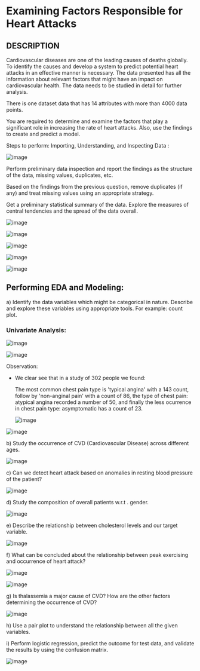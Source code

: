 # Examining Factors Responsible for Heart Attacks

## DESCRIPTION

Cardiovascular diseases are one of the leading causes of deaths globally. To identify the causes and develop a system to predict potential heart attacks in an effective manner 
is necessary. The data presented has all the information about relevant factors that might have an impact on cardiovascular health. 
The data needs to be studied in detail for further analysis.

There is one dataset data that has 14 attributes with more than 4000 data points.

You are required to determine and examine the factors that play a significant role in increasing the rate of heart attacks. 
Also, use the findings to create and predict a model.

Steps to perform:
Importing, Understanding, and Inspecting Data :

![image](https://user-images.githubusercontent.com/84399055/153450940-6bed94e8-a2e2-48a3-858c-6b2c9de7b193.png)


Perform preliminary data inspection and report the findings as the structure of the data, missing values, duplicates, etc.

Based on the findings from the previous question, remove duplicates (if any) and treat missing values using an appropriate strategy.

Get a preliminary statistical summary of the data. Explore the measures of central tendencies and the spread of the data overall.

![image](https://user-images.githubusercontent.com/84399055/153451271-128e816f-2bc1-4cd9-98e6-d81db3fe39c3.png)


![image](https://user-images.githubusercontent.com/84399055/153454416-77e77da7-a51e-4681-a16d-844e167aca9e.png)

![image](https://user-images.githubusercontent.com/84399055/153454984-9e4c284a-fc2d-4ea9-b25a-7ece14afb321.png)

![image](https://user-images.githubusercontent.com/84399055/153455068-d4723e4a-f2be-4f87-844d-bfe1fc139c7b.png)

![image](https://user-images.githubusercontent.com/84399055/153455170-2b6a06e7-8850-4715-8f54-b4a00c2a4ebd.png)

## Performing EDA and Modeling:

a) Identify the data variables which might be categorical in nature. Describe and explore these variables using appropriate tools. For example: count plot.

### Univariate Analysis:
![image](https://user-images.githubusercontent.com/84399055/153455725-9ce8e8d1-05b9-4a27-afde-eb9213253967.png)

![image](https://user-images.githubusercontent.com/84399055/153455931-134ed943-29c5-4f8f-af27-480e18b20fb2.png)

Observation:

- We clear see that in a study of 302 people we found:
  
   The most common chest pain type is 'typical angina' with a 143 count, follow by 'non-anginal pain' with a count of 86, the type of chest pain: atypical angina recorded a number of 50, and finally the less ocurrence in chest pain type: asymptomatic has a count of 23.
   
   ![image](https://user-images.githubusercontent.com/84399055/153456070-14a3b6b5-e15d-486e-afa2-55467b77456e.png)

![image](https://user-images.githubusercontent.com/84399055/153456156-02287564-2efc-4e48-b493-3a7478cad61c.png)


b) Study the occurrence of CVD (Cardiovascular Disease) across different ages.

![image](https://user-images.githubusercontent.com/84399055/153456252-1eb7313e-40db-4666-a8a1-87da9d78e876.png)


c) Can we detect heart attack based on anomalies in resting blood pressure of the patient?

![image](https://user-images.githubusercontent.com/84399055/153456758-f66f7b74-46a1-4ab1-9fdb-da792a26bf41.png)


d) Study the composition of overall patients w.r.t . gender.

![image](https://user-images.githubusercontent.com/84399055/153456849-4e17030c-0d67-405d-a8c5-39fa8426ecaa.png)


e) Describe the relationship between cholesterol levels and our target variable.

![image](https://user-images.githubusercontent.com/84399055/153456933-7b3a54d4-35b9-49b1-89ff-a4b0a6958760.png)


f) What can be concluded about the relationship between peak exercising and occurrence of heart attack?

![image](https://user-images.githubusercontent.com/84399055/153457061-e1603856-94b0-40ab-a10a-c25fc7f4d387.png)

![image](https://user-images.githubusercontent.com/84399055/153457207-603ff314-76b5-49ac-bc61-53693ad8ceca.png)

g) Is thalassemia a major cause of CVD? How are the other factors determining the occurrence of CVD?

![image](https://user-images.githubusercontent.com/84399055/153457267-34aec6b3-02ee-4f03-ab89-99cc8c43435c.png)


h) Use a pair plot to understand the relationship between all the given variables.



i) Perform logistic regression, predict the outcome for test data, and validate the results by using the confusion matrix.

![image](https://user-images.githubusercontent.com/84399055/153457529-0524f71b-8374-4c22-a8a4-012e3c694dec.png)
